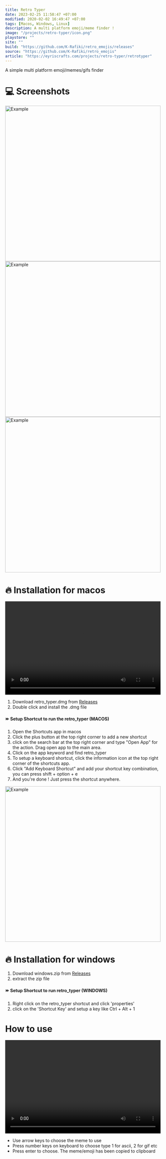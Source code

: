 ```yaml
---
title: Retro Typer
date: 2023-02-25 11:58:47 +07:00
modified: 2020-02-02 16:49:47 +07:00
tags: [Macos, Windows, Linux]
description: A multi platform emoji/meme finder !
image: "/projects/retro-typer/icon.png"
playstore: ""
site: ""
build: "https://github.com/K-Rafiki/retro_emojis/releases"
source: "https://github.com/K-Rafiki/retro_emojis"
article: "https://eyriscrafts.com/projects/retro-typer/retrotyper"
---
```



<!-- <img src="/apa-itu-shell/shell_evolution.png" alt="Dawn News"> -->
<!-- <img src="/projects/advanced-news-app/logo.png" alt="Dawn News">


<h3>Super news app with advanced features</h3> -->

A simple multi platform emoji/memes/gifs finder

# 💻 Screenshots

<!-- ![alt text](/projects/retro-typer/retro_typer.gif) -->

<img src="/projects/retro-typer/retro_typer.gif" alt="Example" style="width:500px">

<img src="/projects/retro-typer/emojis.png" alt="Example" style="width:500px">

<img src="/projects/retro-typer/ascii.png" alt="Example" style="width:500px">

# 🔥 Installation for macos

<!-- <img src="/projects/retro-typer/macos_setup.mp4" alt="Example" style="width:500px"> -->
<video width="500" height="300" controls>
  <source src="/projects/retro-typer/macos_setup.mp4" type="video/mp4">
Your browser does not support the video tag.
</video>

1. Download retro_typer.dmg from [Releases](https://github.com/K-Rafiki/retro_emojis/releases/tag/v4.0)
2. Double click and install the .dmg file


#### ⏩ Setup Shortcut to run the retro_typer (MACOS)
1. Open the Shortcuts app in macos
2. Click the plus button at the top right corner to add a new shortcut
3. click on the search bar at the top right corner and type "Open App" for the action. Drag open app to the main area.
4. Click on the app keyword and find retro_typer
5. To setup a keyboard shortcut, click the information icon at the top right corner of the shortcuts app.
6. Click "Add Keyboard Shortcut" and add your shortcut key combination, you can press shift + option + e
6. And you're done ! Just press the shortcut anywhere.

<img src="/projects/retro-typer/screenshot.png" alt="Example" style="width:500px">



# 🔥 Installation for windows

1. Download windows.zip from [Releases](https://github.com/K-Rafiki/retro_emojis/releases/tag/v4.0)
2. extract the zip file

#### ⏩ Setup Shortcut to run retro_typer (WINDOWS)

1. Right click on the retro_typer shortcut and click 'properties'
2. click on the 'Shortcut Key' and setup a key like Ctrl + Alt + 1


# How to use


<video width="500" height="300" controls>
  <source src="/projects/retro-typer/use_video.mp4" type="video/mp4">
Your browser does not support the video tag.
</video>


- Use arrow keys to choose the meme to use
- Press number keys on keyboard to choose type 1 for ascii, 2 for gif etc
- Press enter to choose. The meme/emoji has been copied to clipboard
